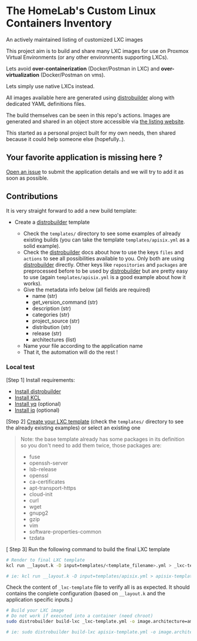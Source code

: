 # The HomeLab's Custom Linux Containers Inventory

An actively maintained listing of customized LXC images

This project aim is to build and share many LXC images for use on Proxmox Virtual Environments (or any other environments supporting LXCs).

Lets avoid **over-containerization** (Docker/Postman in LXC) and **over-virtualization** (Docker/Postman on vms).

Lets simply use native LXCs instead.

All images available here are generated using [distrobuilder](https://linuxcontainers.org/distrobuilder/docs/latest) along with dedicated YAML definitions files.

The build themselves can be seen in this repo's actions.
Images are generated and shared in an object store accessible via [the listing website](https://lxc-images.soubilabs.xyz/).

This started as a personal project built for my own needs, then shared because it could help someone else (hopefully..).

## Your favorite application is missing here ?

[Open an issue](https://github.com/soubinan/homelab-lxc/issues/new?assignees=&labels=&projects=&template=new-application-request.md&title=Add+%3Capplication_name%3E+template) to submit the application details and we will try to add it as soon as possible.

## Contributions

It is very straight forward to add a new build template:

- Create a [distrobuilder](https://linuxcontainers.org/distrobuilder/docs/latest/) template

   - Check the `templates/` directory to see some examples of already existing builds (you can take the template `templates/apisix.yml` as a solid example).
   - Check the [distrobuilder](https://linuxcontainers.org/distrobuilder/docs/latest/) docs about how to use the keys `files` and `actions` to see all possibilities available to you. Only both are using [distrobuilder](https://linuxcontainers.org/distrobuilder/docs/latest/) directly. Other keys like `repositories` and `packages` are preprocessed before to be used by [distrobuilder](https://linuxcontainers.org/distrobuilder/docs/latest/) but are pretty easy to use (again `templates/apisix.yml` is a good example about how it works).
   - Give the metadata info below (all fields are required)
      - name (str)
      - get_version_command (str)
      - description (str)
      - categories (str)
      - project_source (str)
      - distribution (str)
      - release (str)
      - architectures (list)
   - Name your file according to the application name
   - That it, the automation will do the rest !

### Local test

[Step 1] Install requirements:

- [Install distrobuilder](https://linuxcontainers.org/distrobuilder/docs/latest/howto/install/)
- [Install KCL](https://www.kcl-lang.io/docs/user_docs/getting-started/install)
- [Install yq](https://mikefarah.gitbook.io/yq#install) (optional)
- [Install jq](https://jqlang.github.io/jq/download/) (optional)

[Step 2] [Create your LXC template](#contributions) (check the `templates/` directory to see the already existing examples) or select an existing one

> Note: the base template already has some packages in its definition so you don't need to add them twice, those packages are:
> * fuse
> * openssh-server
> * lsb-release
> * openssl
> * ca-certificates
> * apt-transport-https
> * cloud-init
> * curl
> * wget
> * gnupg2
> * gzip
> * vim
> * software-properties-common
> * tzdata
>

[ Step 3] Run the following command to build the final LXC template

```sh {"id":"01J0MPD5W78R3GD6JKZRV9WHHS"}
# Render to final LXC template
kcl run __layout.k -D input=templates/<template_filename>.yml > _lxc-template.yml

# ie: kcl run __layout.k -D input=templates/apisix.yml > apisix-template.yml
```

Check the content of `_lxc-template` file to verify all is as expected. It should contains the conplete configuration (based on `__layout.k` and the application specific inputs.)

```sh {"excludeFromRunAll":"true","id":"01J0MPGBG024BTJHTE54YMJP97"}
# Build your LXC image
# Do not work if executed into a container (need chroot)
sudo distrobuilder build-lxc _lxc-template.yml -o image.architecture=amd64 -o image.serial="<application version>"

# ie: sudo distrobuilder build-lxc apisix-template.yml -o image.architecture=amd64 -o image.serial="3.8.0"
```
